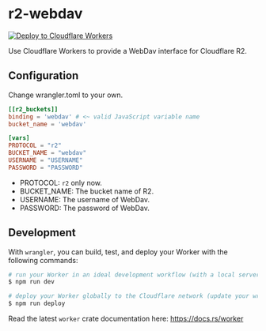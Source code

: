 # r2-webdav

[![Deploy to Cloudflare Workers](https://deploy.workers.cloudflare.com/button)](https://deploy.workers.cloudflare.com/?url=https://github.com/abersheeran/r2-webdav)

Use Cloudflare Workers to provide a WebDav interface for Cloudflare R2.

## Configuration

Change wrangler.toml to your own.

```toml
[[r2_buckets]]
binding = 'webdav' # <~ valid JavaScript variable name
bucket_name = 'webdav'

[vars]
PROTOCOL = "r2"
BUCKET_NAME = "webdav"
USERNAME = "USERNAME"
PASSWORD = "PASSWORD"
```

* PROTOCOL: `r2` only now.
* BUCKET_NAME: The bucket name of R2.
* USERNAME: The username of WebDav.
* PASSWORD: The password of WebDav.

## Development

With `wrangler`, you can build, test, and deploy your Worker with the following commands:

```sh
# run your Worker in an ideal development workflow (with a local server, file watcher & more)
$ npm run dev

# deploy your Worker globally to the Cloudflare network (update your wrangler.toml file for configuration)
$ npm run deploy
```

Read the latest `worker` crate documentation here: https://docs.rs/worker
